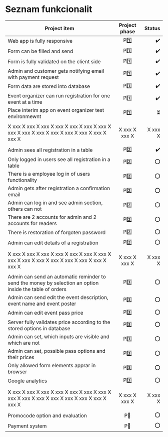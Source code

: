# Seznam funkcionalit

| Project item                                                                                             | Project phase |                   Status |
| -------------------------------------------------------------------------------------------------------- | :-----------: | -----------------------: |
| Web app is fully responsive                                                                              |    P:one:     |       :heavy_check_mark: |
| Form can be filled and send                                                                              |    P:one:     |       :heavy_check_mark: |
| Form is fully validated on the client side                                                               |    P:one:     |       :heavy_check_mark: |
| Admin and customer gets notifying email with payment request                                             |    P:one:     |       :heavy_check_mark: |
| Form data are stored into database                                                                       |    P:one:     |       :heavy_check_mark: |
| Event organizer can run registration for one event at a time                                             |    P:one:     |       :heavy_check_mark: |
| Place interim app on event organizer test environmewnt                                                   |    P:one:     | :hourglass_flowing_sand: |
|                                                                                                          |               |                          |
| X xxx X xxx X xxx X xxx X xxx X xxx X xxx X xxx X xxx X xxx X xxx X xxx X xxx X xxx X xxx X              | X xxx X xxx X |                  X xxx X |
|                                                                                                          |               |                          |
| Admin sees all registration in a table                                                                   |    P:two:     |       :heavy_check_mark: |
| Only logged in users see all registration in a table                                                     |    P:two:     |                      :o: |
| There is a employee log in of users functionality                                                        |    P:two:     |                      :o: |
| Admin gets after registration a confirmation email                                                       |    P:two:     |                      :o: |
| Admin can log in and see admin section, others can not                                                   |    P:two:     |                      :o: |
| There are 2 accounts for admin and 2 accounts for readers                                                |    P:two:     |                      :o: |
| There is restoration of forgoten password                                                                |    P:two:     |                      :o: |
| Admin can edit details of a registration                                                                 |    P:two:     |                      :o: |
|                                                                                                          |               |                          |
| X xxx X xxx X xxx X xxx X xxx X xxx X xxx X xxx X xxx X xxx X xxx X xxx X xxx X xxx X xxx X              | X xxx X xxx X |                  X xxx X |
|                                                                                                          |               |                          |
| Admin can send an automatic reminder to send the money by selection an option inside the table of orders |   P:three:    |                      :o: |
| Admin can send edit the event description, event name and event poster                                   |   P:three:    |                      :o: |
| Admin can edit event pass price                                                                          |   P:three:    |                      :o: |
| Server fully validates price according to the stored options in database                                 |   P:three:    |                      :o: |
| Admin can set, which inputs are visible and which are not                                                |   P:three:    |                      :o: |
| Admin can set, possible pass options and their prices                                                    |   P:three:    |                      :o: |
| Only allowed form elements apprar in browser                                                             |   P:three:    |                      :o: |
| Google analytics                                                                                         |   P:three:    |                      :o: |
|                                                                                                          |               |                          |
| X xxx X xxx X xxx X xxx X xxx X xxx X xxx X xxx X xxx X xxx X xxx X xxx X xxx X xxx X xxx X              | X xxx X xxx X |                  X xxx X |
|                                                                                                          |               |                          |
| Promocode option and evaluation                                                                          |   P:muscle:   |                      :o: |
| Payment system                                                                                           |   P:muscle:   |                      :o: |
